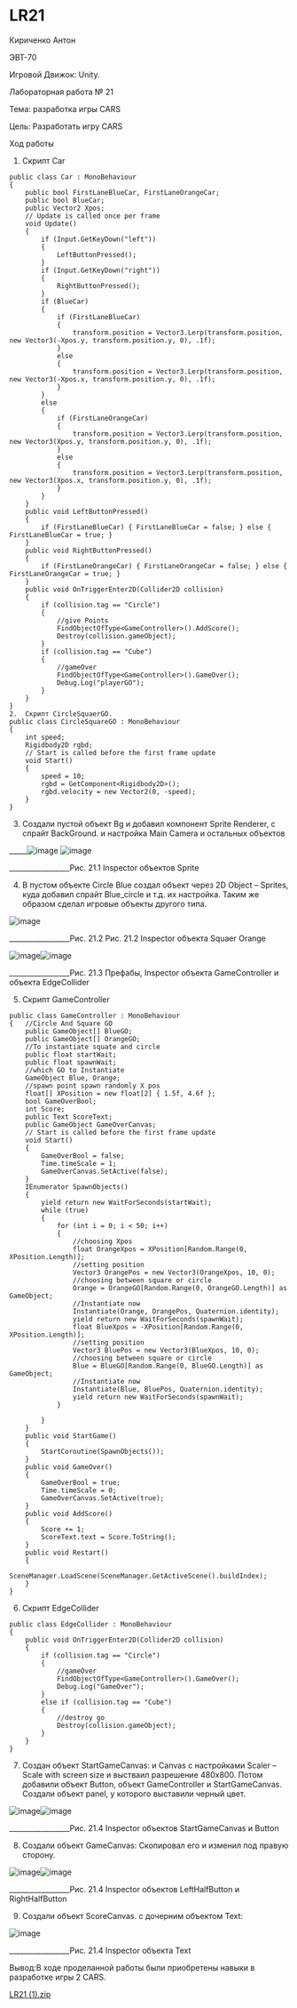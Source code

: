 # LR21

Кириченко Антон

ЭВТ-70

Игровой Движок: Unity.

Лабораторная работа № 21

Тема: разработка игры CARS

Цель: Разработать игру CARS

Ход работы

1.	Скрипт Car
```
public class Car : MonoBehaviour
{
    public bool FirstLaneBlueCar, FirstLaneOrangeCar;
    public bool BlueCar;
    public Vector2 Xpos;
    // Update is called once per frame
    void Update()
    {
        if (Input.GetKeyDown("left"))
        {
            LeftButtonPressed();
        }
        if (Input.GetKeyDown("right"))
        {
            RightButtonPressed();
        }
        if (BlueCar)
        {
            if (FirstLaneBlueCar)
            {
                transform.position = Vector3.Lerp(transform.position, new Vector3(-Xpos.y, transform.position.y, 0), .1f);
            }
            else
            {
                transform.position = Vector3.Lerp(transform.position, new Vector3(-Xpos.x, transform.position.y, 0), .1f);
            }
        }
        else
        {
            if (FirstLaneOrangeCar)
            {
                transform.position = Vector3.Lerp(transform.position, new Vector3(Xpos.y, transform.position.y, 0), .1f);
            }
            else
            {
                transform.position = Vector3.Lerp(transform.position, new Vector3(Xpos.x, transform.position.y, 0), .1f);
            }
        }
    }
    public void LeftButtonPressed()
    {
        if (FirstLaneBlueCar) { FirstLaneBlueCar = false; } else { FirstLaneBlueCar = true; }
    }
    public void RightButtonPressed()
    {
        if (FirstLaneOrangeCar) { FirstLaneOrangeCar = false; } else { FirstLaneOrangeCar = true; }
    }
    public void OnTriggerEnter2D(Collider2D collision)
    {
        if (collision.tag == "Circle")
        {
            //give Points
            FindObjectOfType<GameController>().AddScore();
            Destroy(collision.gameObject);
        }
        if (collision.tag == "Cube")
        {
            //gameOver
            FindObjectOfType<GameController>().GameOver();
            Debug.Log("playerGO");
        }
    }
}
2.	Скрипт CircleSquaerGO.
public class CircleSquareGO : MonoBehaviour
{
    int speed;
    Rigidbody2D rgbd;
    // Start is called before the first frame update
    void Start()
    {
        speed = 10;
        rgbd = GetComponent<Rigidbody2D>();
        rgbd.velocity = new Vector2(0, -speed);
    }
}
```
3.	 Создали пустой объект Bg и добавил компонент Sprite Renderer, с спрайт BackGround. и настройка Main Camera и остальных объектов

_____![image](https://user-images.githubusercontent.com/119228138/205000033-d4f92709-c834-4a02-8aa0-5a61b3aba253.png) ![image](https://user-images.githubusercontent.com/119228138/205000053-b05d931b-8609-4814-b946-15782c212124.png)

_________________Рис. 21.1 Inspector объектов Sprite

4.	В пустом объекте Circle Blue создал объект через 2D Object – Sprites, куда добавил спрайт Blue_circle и т.д. их настройка.   Таким же образом сделал игровые объекты другого типа. 
 
 ![image](https://user-images.githubusercontent.com/119228138/205000160-1611781a-9677-4527-b2a0-04be315f692d.png)
 
_________________Рис. 21.2 Рис. 21.2 Inspector объекта Squaer Orange

![image](https://user-images.githubusercontent.com/119228138/205000198-68ee9a04-e1e6-4ae1-96a2-1921a7131352.png)![image](https://user-images.githubusercontent.com/119228138/205000221-c9939ae7-7da9-44ac-8140-fe15ef553762.png)


_________________Рис. 21.3 Префабы, Inspector объекта GameController и объекта EdgeCollider

5.	Скрипт GameController
```
public class GameController : MonoBehaviour
{   //Circle And Square GO
    public GameObject[] BlueGO;
    public GameObject[] OrangeGO;
    //To instantiate squate and circle
    public float startWait;
    public float spawnWait;
    //which GO to Instantiate
    GameObject Blue, Orange;
    //spawn point spawn randomly X pos
    float[] XPosition = new float[2] { 1.5f, 4.6f };
    bool GameOverBool;
    int Score;
    public Text ScoreText;
    public GameObject GameOverCanvas;
    // Start is called before the first frame update
    void Start()
    {
        GameOverBool = false;
        Time.timeScale = 1;
        GameOverCanvas.SetActive(false);
    }
    IEnumerator SpawnObjects()
    {
        yield return new WaitForSeconds(startWait);
        while (true)
        {
            for (int i = 0; i < 50; i++)
            {
                //choosing Xpos
                float OrangeXpos = XPosition[Random.Range(0, XPosition.Length)];
                //setting position
                Vector3 OrangePos = new Vector3(OrangeXpos, 10, 0);
                //choosing between square or circle
                Orange = OrangeGO[Random.Range(0, OrangeGO.Length)] as GameObject;
                //Instantiate now
                Instantiate(Orange, OrangePos, Quaternion.identity);
                yield return new WaitForSeconds(spawnWait);
                float BlueXpos = -XPosition[Random.Range(0, XPosition.Length)];
                //setting position
                Vector3 BluePos = new Vector3(BlueXpos, 10, 0);
                //choosing between square or circle
                Blue = BlueGO[Random.Range(0, BlueGO.Length)] as GameObject;
                //Instantiate now
                Instantiate(Blue, BluePos, Quaternion.identity);
                yield return new WaitForSeconds(spawnWait);
            }
           
        }
    }
    public void StartGame()
    {   
        StartCoroutine(SpawnObjects());
    }
    public void GameOver()
    {
        GameOverBool = true;
        Time.timeScale = 0;
        GameOverCanvas.SetActive(true);
    }
    public void AddScore()
    {
        Score += 1;
        ScoreText.text = Score.ToString();
    }
    public void Restart()
    {
        SceneManager.LoadScene(SceneManager.GetActiveScene().buildIndex);
    }
}
```

6.	Скрипт EdgeCollider

```
public class EdgeCollider : MonoBehaviour
{
    public void OnTriggerEnter2D(Collider2D collision)
    {
        if (collision.tag == "Circle")
        {
            //gameOver
            FindObjectOfType<GameController>().GameOver();
            Debug.Log("GameOver");
        }
        else if (collision.tag == "Cube")
        {
            //destroy go
            Destroy(collision.gameObject);
        }
    }
}
```

7.	Создан объект StartGameCanvas:  и Canvas с настройками Scaler – Scale with screen size и выстваил разрешение 480х800. Потом добавили  объект Button, объект GameController и StartGameCanvas. Создали объект panel, у которого выставили черный цвет.

![image](https://user-images.githubusercontent.com/119228138/205000423-dddaa681-6c6a-4a7b-861a-ecc5d6fcbae4.png)![image](https://user-images.githubusercontent.com/119228138/205000444-8c66bd6e-eb32-4b3a-8f33-915428822954.png)

_________________Рис. 21.4 Inspector объектов StartGameCanvas и Button

8.	Создали объект GameCanvas:  Скопировал его и изменил под правую сторону. 

![image](https://user-images.githubusercontent.com/119228138/205000521-5936bd3a-1ff1-47f5-a7f2-31c91eb4f298.png)![image](https://user-images.githubusercontent.com/119228138/205000533-e517c90f-b125-4e6b-8bd9-465a63c6a6fc.png)


_________________Рис. 21.4 Inspector объектов LeftHalfButton и RightHalfButton

9.	Создали объект ScoreCanvas. с дочерним объектом Text:

![image](https://user-images.githubusercontent.com/119228138/205000565-526184fd-6895-4b6f-8945-71f46113a9db.png)

_________________Рис. 21.4 Inspector объекта Text

Вывод:В ходе проделанной работы были приобретены навыки в разработке игры 2 CARS.

[LR21 (1).zip](https://github.com/Userfall3000/LR-21/files/10142218/LR21.1.zip)
